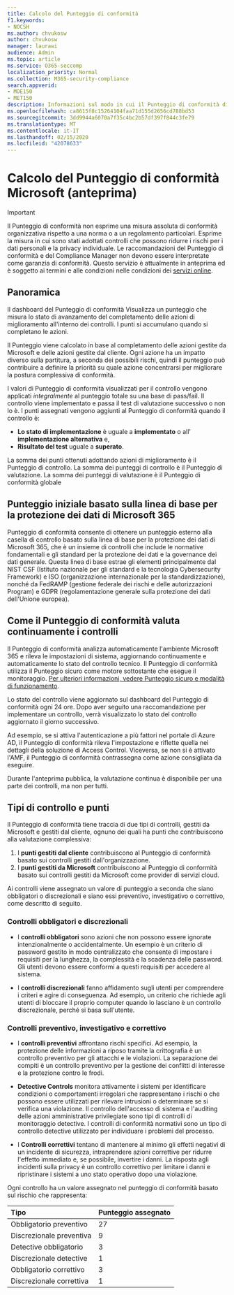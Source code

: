 ```yaml
---
title: Calcolo del Punteggio di conformità
f1.keywords:
- NOCSH
ms.author: chvukosw
author: chvukosw
manager: laurawi
audience: Admin
ms.topic: article
ms.service: O365-seccomp
localization_priority: Normal
ms.collection: M365-security-compliance
search.appverid:
- MOE150
- MET150
description: Informazioni sul modo in cui il Punteggio di conformità di Microsoft calcola un punteggio personalizzato sulla base delle azioni intraprese per risolvere i rischi e migliorare la conformità alla postura.
ms.openlocfilehash: ca8615f8c15264104faa71d155d2656cd788bd53
ms.sourcegitcommit: 3dd9944a6070a7f35c4bc2b57df397f844c3fe79
ms.translationtype: MT
ms.contentlocale: it-IT
ms.lasthandoff: 02/15/2020
ms.locfileid: "42078633"
---
```

# <a name="microsoft-compliance-score-preview-calculation"></a>Calcolo del Punteggio di conformità Microsoft (anteprima)

> [!IMPORTANT]
> Il Punteggio di conformità non esprime una misura assoluta di conformità organizzativa rispetto a una norma o a un regolamento particolari. Esprime la misura in cui sono stati adottati controlli che possono ridurre i rischi per i dati personali e la privacy individuale. Le raccomandazioni del Punteggio di conformità e del Compliance Manager non devono essere interpretate come garanzia di conformità. Questo servizio è attualmente in anteprima ed è soggetto ai termini e alle condizioni nelle condizioni dei [servizi online](https://go.microsoft.com/fwlink/?linkid=2108910).

## <a name="overview"></a>Panoramica

Il dashboard del Punteggio di conformità Visualizza un punteggio che misura lo stato di avanzamento del completamento delle azioni di miglioramento all'interno dei controlli. I punti si accumulano quando si completano le azioni.

Il Punteggio viene calcolato in base al completamento delle azioni gestite da Microsoft e delle azioni gestite dal cliente. Ogni azione ha un impatto diverso sulla partitura, a seconda dei possibili rischi, quindi il punteggio può contribuire a definire la priorità su quale azione concentrarsi per migliorare la postura complessiva di conformità.

I valori di Punteggio di conformità visualizzati per il controllo vengono applicati *integralmente* al punteggio totale su una base di pass/fail. Il controllo viene implementato e passa il test di valutazione successivo o non lo è. I punti assegnati vengono aggiunti al Punteggio di conformità quando il controllo è:

- **Lo stato di implementazione** è uguale a **implementato** o all' **implementazione alternativa** e,
- **Risultato del test** uguale a **superato**.

La somma dei punti ottenuti adottando azioni di miglioramento è il Punteggio di controllo. La somma dei punteggi di controllo è il Punteggio di valutazione. La somma dei punteggi di valutazione è il Punteggio di conformità globale

## <a name="initial-score-based-on-microsoft-365-data-protection-baseline"></a>Punteggio iniziale basato sulla linea di base per la protezione dei dati di Microsoft 365
  
Punteggio di conformità consente di ottenere un punteggio esterno alla casella di controllo basato sulla linea di base per la protezione dei dati di Microsoft 365, che è un insieme di controlli che include le normative fondamentali e gli standard per la protezione dei dati e la governance dei dati generale. Questa linea di base estrae gli elementi principalmente dal NIST CSF (Istituto nazionale per gli standard e la tecnologia Cybersecurity Framework) e ISO (organizzazione internazionale per la standardizzazione), nonché da FedRAMP (gestione federale dei rischi e delle autorizzazioni Program) e GDPR (regolamentazione generale sulla protezione dei dati dell'Unione europea).

## <a name="how-compliance-score-continuously-assesses-controls"></a>Come il Punteggio di conformità valuta continuamente i controlli

Il Punteggio di conformità analizza automaticamente l'ambiente Microsoft 365 e rileva le impostazioni di sistema, aggiornando continuamente e automaticamente lo stato del controllo tecnico. Il Punteggio di conformità utilizza il Punteggio sicuro come motore sottostante che esegue il monitoraggio. [Per ulteriori informazioni, vedere Punteggio sicuro e modalità di funzionamento](../security/mtp/microsoft-secure-score.md).

Lo stato del controllo viene aggiornato sul dashboard del Punteggio di conformità ogni 24 ore. Dopo aver seguito una raccomandazione per implementare un controllo, verrà visualizzato lo stato del controllo aggiornato il giorno successivo.

Ad esempio, se si attiva l'autenticazione a più fattori nel portale di Azure AD, il Punteggio di conformità rileva l'impostazione e riflette quella nei dettagli della soluzione di Access Control. Viceversa, se non si è attivato l'AMF, il Punteggio di conformità contrassegna come azione consigliata da eseguire.

Durante l'anteprima pubblica, la valutazione continua è disponibile per una parte dei controlli, ma non per tutti.
  
## <a name="control-types-and-points"></a>Tipi di controllo e punti

Il Punteggio di conformità tiene traccia di due tipi di controlli, gestiti da Microsoft e gestiti dal cliente, ognuno dei quali ha punti che contribuiscono alla valutazione complessiva:

1. I **punti gestiti dal cliente** contribuiscono al Punteggio di conformità basato sui controlli gestiti dall'organizzazione.
2. I **punti gestiti da Microsoft** contribuiscono al Punteggio di conformità basato sui controlli gestiti da Microsoft come provider di servizi cloud.

Ai controlli viene assegnato un valore di punteggio a seconda che siano obbligatori o discrezionali e siano essi preventivo, investigativo o correttivo, come descritto di seguito.

### <a name="mandatory-and-discretionary-controls"></a>Controlli obbligatori e discrezionali

 - I **controlli obbligatori** sono azioni che non possono essere ignorate intenzionalmente o accidentalmente. Un esempio è un criterio di password gestito in modo centralizzato che consente di impostare i requisiti per la lunghezza, la complessità e la scadenza delle password. Gli utenti devono essere conformi a questi requisiti per accedere al sistema.
  
 - I **controlli discrezionali** fanno affidamento sugli utenti per comprendere i criteri e agire di conseguenza. Ad esempio, un criterio che richiede agli utenti di bloccare il proprio computer quando lo lasciano è un controllo discrezionale, perché si basa sull'utente.
  
### <a name="preventative-detective-and-corrective-controls"></a>Controlli preventivo, investigativo e correttivo
  
 - I **controlli preventivi** affrontano rischi specifici. Ad esempio, la protezione delle informazioni a riposo tramite la crittografia è un controllo preventivo per gli attacchi e le violazioni. La separazione dei compiti è un controllo preventivo per la gestione dei conflitti di interesse e la protezione contro le frodi.
  
 - **Detective Controls** monitora attivamente i sistemi per identificare condizioni o comportamenti irregolari che rappresentano i rischi o che possono essere utilizzati per rilevare intrusioni o determinare se si verifica una violazione. Il controllo dell'accesso di sistema e l'auditing delle azioni amministrative privilegiate sono tipi di controlli di monitoraggio detective. I controlli di conformità normativi sono un tipo di controllo detective utilizzato per individuare i problemi del processo.
  
- I **Controlli correttivi** tentano di mantenere al minimo gli effetti negativi di un incidente di sicurezza, intraprendere azioni correttive per ridurre l'effetto immediato e, se possibile, invertire i danni. La risposta agli incidenti sulla privacy è un controllo correttivo per limitare i danni e ripristinare i sistemi a uno stato operativo dopo una violazione.
  
Ogni controllo ha un valore assegnato nel punteggio di conformità basato sul rischio che rappresenta:

|**Tipo**|**Punteggio assegnato**|
|:-----|:-----|
| Obbligatorio preventivo | 27 |
| Discrezionale preventiva | 9  |
| Detective obbligatorio | 3  |
| Discrezionale detective | 1  |
| Obbligatorio correttivo | 3  |
| Discrezionale correttiva | 1  |
  
